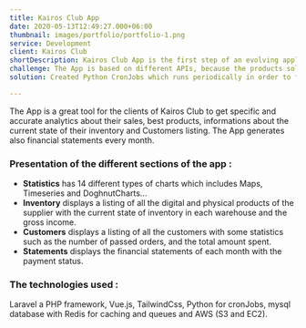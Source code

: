 ```yaml
---
title: Kairos Club App
date: 2020-05-13T12:49:27.000+06:00
thumbnail: images/portfolio/portfolio-1.png
service: Development
client: Kairos Club
shortDescription: Kairos Club App is the first step of an evolving application for Kairos Club  retailers. It offers inventory management, sales analysis, financial statements, and will eventually allow predictive actions based on statistics collected in the application.
challenge: The App is based on different APIs, because the products sold has two formats  Digital via Spotify, Apple Music... and Physical products through e-commerce websites. The problem was linking the two channels and collecting data from different APIs (Shopify,...).
solution: Created Python CronJobs which runs periodically in order to fetch data from several APIs and stores them in the KairosClubApp database.

---
```

The App is a great tool for the clients of Kairos Club to get specific and accurate analytics about their sales, best products, informations about the current state of their inventory and Customers listing. The App generates also financial statements every month.
### Presentation of the different sections of the app :
- **Statistics** has 14 different types of charts which includes Maps, Timeseries and DoghnutCharts...
- **Inventory** displays a listing of all the digital and physical products of the supplier with the current state of inventory in each warehouse and the gross income.
- **Customers** displays a listing of all the customers with some statistics such as the number of passed orders, and the total amount spent.
- **Statements** displays the financial statements of each month with the payment status.

### The technologies used : 
Laravel a PHP framework, Vue.js, TailwindCss, Python for cronJobs, mysql database with Redis for caching and queues and AWS (S3 and EC2).